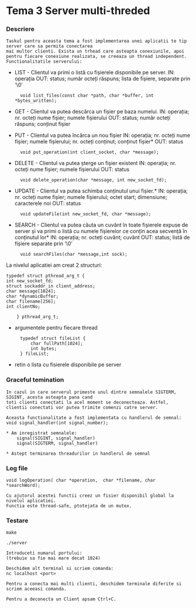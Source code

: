 # Tema 3 Server multi-threded


### Descriere

	Taskul pentru aceasta tema a fost implementarea unei aplicatii te tip server care sa permita conectarea
	mai multor clienti. Exista un trhead care asteapta conexiunile, apoi pentru fiecare conexiune realizata, se creeaza un thread independent. Functionalitatile serverului: 
	
* LIST - Clientul va primi o listă cu fișierele disponibile pe server. 
        IN: operația
        OUT: status; număr octeți răspuns; lista de fișiere, separate prin ‘\0’

   		void list_files(const char *path, char *buffer, int *bytes_written);


* GET - Clientul va putea descărca un fișier pe baza numelui. 
        IN: operația; nr. octeți nume fișier; numele fișierului
        OUT: status; număr octeți răspuns; conținut fișier



* PUT - Clientul va putea încărca un nou fișier
        IN: operația; nr. octeți nume fișier; numele fișierului; nr. octeți conținut; conținut fișier*
        OUT: status
		
		void put_operation(int client_socket, char *message);

* DELETE - Clientul va putea șterge un fișier existent
        IN: operația; nr. octeți nume fișier; numele fișierului
        OUT: status

		void delete_operation(char *message, int new_socket_fd);


* UPDATE - Clientul va putea schimba conținutul unui fișier.*
        IN: operația; nr. octeți nume fișier; numele fișierului; octet start; dimensiune; caracterele noi
        OUT: status

		void updateFile(int new_socket_fd, char *message);


* SEARCH - Clientul va putea căuta un cuvânt în toate fișierele expuse de server și va primi o listă cu 	numele fișierelor ce conțin acea secvență în conținutul lor*
        IN: operația; nr. octeți cuvânt; cuvânt
        OUT: status; listă de fișiere separate prin ‘\0’

		
		void searchFiles(char *message,int sock);

La nivelul aplicatiei am creat 2 structuri:

	typedef struct pthread_arg_t {
    int new_socket_fd;
    struct sockaddr_in client_address;
    char message[1024];
    char *dynamicBuffer;
    char filename[256];
    int clientNo;

		} pthread_arg_t;

* argumentele pentru fiecare thread 


		typedef struct fileList {
    		char fullPath[1024];
    		int bytes;
		} fileList;


* retin o lista cu fisierele disponibile pe server

	
### Graceful temination

	In cazul in care serverul primeste unul dintre semnalele SIGTERM, SIGINT, acesta asteapta pana cand 
	toti clienti conectati la acel moment se deconecteaza. Astfel, clientii conectati vor putea trimite comenzi catre server.

	Aceasta functionalitate a fost implementata cu handlerul de semnal:
	void signal_handler(int signal_number);
	
	* Am inregistrat semnalele:
		signal(SIGINT, signal_handler)
		signal(SIGTERM, signal_handler)
	
	* Astept terminarea threadurilor in handlerul de semnal

	
### Log file

	void logOperation( char *operation,  char *filename, char *searchWord);
	
	Cu ajutorul acestei functii creez un fisier disponibil global la nivelul aplicatiei.
	Functia este thread-safe, ptotejata de un mutex.


### Testare

	make 

	./server

	Introduceti numarul portului: 
	(trebuie sa fie mai mare decat 1024)

	Deschidem alt terminal si scriem comanda:
	nc localhost <port> 

	Pentru a conecta mai multi clienti, deschidem terminale diferite si scriem aceeasi comanda.
	
	Pentru a deconecta un Client apsam Ctrl+C.

	

	



